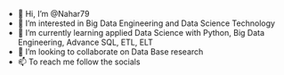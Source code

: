- 👋 Hi, I’m @Nahar79
- 👀 I’m interested in Big Data Engineering and Data Science Technology 
- 🌱 I’m currently learning applied Data Science with Python, Big Data Engineering, Advance SQL, ETL, ELT 
- 💞️ I’m looking to collaborate on Data Base research 
- 📫  To reach me follow the socials 

<!---
Nahar79/Nahar79 is a ✨ special ✨ repository because its `README.md` (this file) appears on your GitHub profile.
You can click the Preview link to take a look at your changes.
--->
